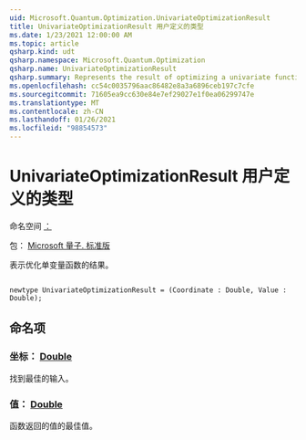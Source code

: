 ```yaml
---
uid: Microsoft.Quantum.Optimization.UnivariateOptimizationResult
title: UnivariateOptimizationResult 用户定义的类型
ms.date: 1/23/2021 12:00:00 AM
ms.topic: article
qsharp.kind: udt
qsharp.namespace: Microsoft.Quantum.Optimization
qsharp.name: UnivariateOptimizationResult
qsharp.summary: Represents the result of optimizing a univariate function.
ms.openlocfilehash: cc54c0035796aac86482e8a3a6896ceb197c7cfe
ms.sourcegitcommit: 71605ea9cc630e84e7ef29027e1f0ea06299747e
ms.translationtype: MT
ms.contentlocale: zh-CN
ms.lasthandoff: 01/26/2021
ms.locfileid: "98854573"
---
```

# <a name="univariateoptimizationresult-user-defined-type"></a>UnivariateOptimizationResult 用户定义的类型

命名空间 [：](xref:Microsoft.Quantum.Optimization)

包： [Microsoft 量子. 标准版](https://nuget.org/packages/Microsoft.Quantum.Standard)


表示优化单变量函数的结果。

```qsharp

newtype UnivariateOptimizationResult = (Coordinate : Double, Value : Double);
```



## <a name="named-items"></a>命名项

### <a name="coordinate--double"></a>坐标： [Double](xref:microsoft.quantum.lang-ref.double)

找到最佳的输入。
### <a name="value--double"></a>值： [Double](xref:microsoft.quantum.lang-ref.double)

函数返回的值的最佳值。